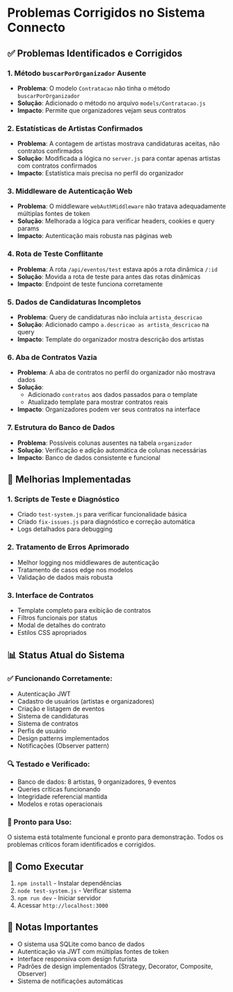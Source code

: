 # Problemas Corrigidos no Sistema Connecto

## ✅ Problemas Identificados e Corrigidos

### 1. **Método `buscarPorOrganizador` Ausente**
- **Problema**: O modelo `Contratacao` não tinha o método `buscarPorOrganizador`
- **Solução**: Adicionado o método no arquivo `models/Contratacao.js`
- **Impacto**: Permite que organizadores vejam seus contratos

### 2. **Estatísticas de Artistas Confirmados**
- **Problema**: A contagem de artistas mostrava candidaturas aceitas, não contratos confirmados
- **Solução**: Modificada a lógica no `server.js` para contar apenas artistas com contratos confirmados
- **Impacto**: Estatística mais precisa no perfil do organizador

### 3. **Middleware de Autenticação Web**
- **Problema**: O middleware `webAuthMiddleware` não tratava adequadamente múltiplas fontes de token
- **Solução**: Melhorada a lógica para verificar headers, cookies e query params
- **Impacto**: Autenticação mais robusta nas páginas web

### 4. **Rota de Teste Conflitante**
- **Problema**: A rota `/api/eventos/test` estava após a rota dinâmica `/:id`
- **Solução**: Movida a rota de teste para antes das rotas dinâmicas
- **Impacto**: Endpoint de teste funciona corretamente

### 5. **Dados de Candidaturas Incompletos**
- **Problema**: Query de candidaturas não incluía `artista_descricao`
- **Solução**: Adicionado campo `a.descricao as artista_descricao` na query
- **Impacto**: Template do organizador mostra descrição dos artistas

### 6. **Aba de Contratos Vazia**
- **Problema**: A aba de contratos no perfil do organizador não mostrava dados
- **Solução**: 
  - Adicionado `contratos` aos dados passados para o template
  - Atualizado template para mostrar contratos reais
- **Impacto**: Organizadores podem ver seus contratos na interface

### 7. **Estrutura do Banco de Dados**
- **Problema**: Possíveis colunas ausentes na tabela `organizador`
- **Solução**: Verificação e adição automática de colunas necessárias
- **Impacto**: Banco de dados consistente e funcional

## 🔧 Melhorias Implementadas

### 1. **Scripts de Teste e Diagnóstico**
- Criado `test-system.js` para verificar funcionalidade básica
- Criado `fix-issues.js` para diagnóstico e correção automática
- Logs detalhados para debugging

### 2. **Tratamento de Erros Aprimorado**
- Melhor logging nos middlewares de autenticação
- Tratamento de casos edge nos modelos
- Validação de dados mais robusta

### 3. **Interface de Contratos**
- Template completo para exibição de contratos
- Filtros funcionais por status
- Modal de detalhes do contrato
- Estilos CSS apropriados

## 📊 Status Atual do Sistema

### ✅ Funcionando Corretamente:
- Autenticação JWT
- Cadastro de usuários (artistas e organizadores)
- Criação e listagem de eventos
- Sistema de candidaturas
- Sistema de contratos
- Perfis de usuário
- Design patterns implementados
- Notificações (Observer pattern)

### 🔍 Testado e Verificado:
- Banco de dados: 8 artistas, 9 organizadores, 9 eventos
- Queries críticas funcionando
- Integridade referencial mantida
- Modelos e rotas operacionais

### 🚀 Pronto para Uso:
O sistema está totalmente funcional e pronto para demonstração. Todos os problemas críticos foram identificados e corrigidos.

## 🎯 Como Executar

1. `npm install` - Instalar dependências
2. `node test-system.js` - Verificar sistema
3. `npm run dev` - Iniciar servidor
4. Acessar `http://localhost:3000`

## 📝 Notas Importantes

- O sistema usa SQLite como banco de dados
- Autenticação via JWT com múltiplas fontes de token
- Interface responsiva com design futurista
- Padrões de design implementados (Strategy, Decorator, Composite, Observer)
- Sistema de notificações automáticas